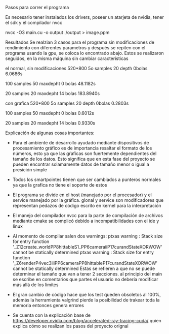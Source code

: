 Pasos para correr el programa 

Es necesario tener instalados los drivers, poseer un atarjeta de nvidia, tener el sdk y el compilador nvcc

nvcc -O3 main.cu -o output
./output > image.ppm

Resultados 
Se realzian 3 casos para el programa sin modificaciones de rendimiento con diferentes parametros y después se repiten con el programa usando la gpu, se coloca lo encontrado abajo. Estos se realizaron seguidos, en la misma máquina sin cambiar características

el normal, sin modificaciones
520*800
5o samples 
20 depth 
0bolas
6.0686s

100 samples 
50 maxdepht
0 bolas 
48.1182s

20 samples 
20 maxdepht
14 bolas 
183.8940s

con grafica
520*800
5o samples 
20 depth 
0bolas
0.2803s

100 samples 
50 maxdepht
0 bolas 
0.6012s

20 samples 
20 maxdepht
14 bolas 
0.9330s


Explicación de algunas cosas importantes:
* Para el ambiente de desarrollo ayudado mediante dispositivos de procesamiento gráfico es de importancia resaltar el formato de los números, esto ya que las gŕaficas son fuertemente dependientes del tamaño de los datos. Esto significa que en esta fase del proyecto se pueden encontrar solamamente datos de tamaño menor o igual a presición simple
* Todos los smartpointes tienen que ser cambiados a punteros normales ya que la grafica no tiene el soporte de estos

* El programa se divide en el host (manejado por el procesador) y el service manejado por la gráfica. glonal y service son modificadores que representan pedazos de código escrito en kernel para la interpretación 
* El manejo del compilador nvcc para la parte de compilación de archivos mediante cmake se complicó debido a incompatibilidades con el ide y linux
* Al momento de compilar salen dos warnings:
    ptxas warning : Stack size for entry function '_Z12create_worldPP8hittableS1_PP6cameraiiP17curandStateXORWOW' cannot be statically determined
    ptxas warning : Stack size for entry function '_Z6renderP4vec3iiiPP6cameraPP8hittableP17curandStateXORWOW' cannot be statically determined
Estas se refieren a que no se puede determinar el tamaño que van a tener 2 secciones. al principio del main se escribe en comentarios que partes el usuario no debería modificar más allá de los límites 
* El gran cambio de código hace que los test queden obsoletos al 100%, además la herramienta valgrind pierde la posibilidad de trakear toda la memoria entonces genera errores 
* Se cuenta con la explicación base de https://developer.nvidia.com/blog/accelerated-ray-tracing-cuda/ quien explica cómo se realizan los pasos del proyecto orignal

